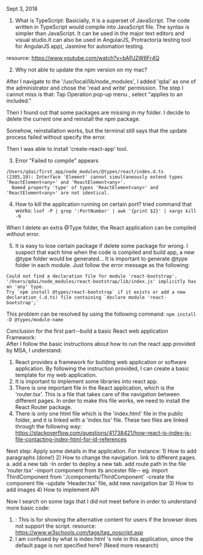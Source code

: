 Sept 3, 2018

1. What is TypeScript:
	Basicially, it is a superset of JavaScript. The code written in TypeScript would compile into JavaScript file. The syntax is simpler than JavaScript. It can be used in the major text editors and visual studio.It can also be used in AngularJS, Protractor(a testing tool for AngularJS app), Jasmine for automation testing. 
	
resource: https://www.youtube.com/watch?v=bAPJ2W6Fr4Q

2. Why not able to update the npm version on my mac? 

After I navigate to the '/usr/local/lib/node_modules', I added 'qdai' as one of the administrator and chose the 'read and write' permission.
The step I cannot miss is that: Tap Operation pop-up menu , select "applies to an included."

Then I found out that some packages are missing in my folder. I decide to delete the current one and reinstall the npm package.

Somehow, reinstallation works, but the terminal still says that the update process failed without specify the error. 

Then I was able to install 'create-react-app' tool. 

3. Error "Failed to compile" appears

```
/Users/qdai/first_app/node_modules/@types/react/index.d.ts
(2305,19): Interface 'Element' cannot simultaneously extend types 'ReactElement<any>' and 'ReactElement<any>'.
  Named property 'type' of types 'ReactElement<any>' and 'ReactElement<any>' are not identical.
```

4. How to kill the application running on certain port? 
tried command that works: 
```lsof -P | grep ':PortNumber' | awk '{print $2}' | xargs kill -9```

When I delete an extra @Type folder, the React application can be compiled without error. 

5. It is easy to lose certain package if delete some package for wrong. I suspect that each time when the code is compiled and build app, a new @type folder would be generated...
It is important to generate @type folder in each module. Just follow the error message as the following: 

```
Could not find a declaration file for module 'react-bootstrap'. '/Users/qdai/node_modules/react-bootstrap/lib/index.js' implicitly has an 'any' type.
Try `npm install @types/react-bootstrap` if it exists or add a new declaration (.d.ts) file containing `declare module 'react-bootstrap';`
```
This problem can be resolved by using the following command: 
	```npm install -D @types/module-name```
	
	
Conclusion for the first part--build a basic React web application Framework:	
After I follow the basic instructions about how to run the react app provided by MSA, I understand:
1) React provides a framework for building web application or software application. By following the instruction provided, I can create a basic template for my web application. 
2) It is important to implement some libraries into react app. 
3) There is one important file in the React application, which is the 'router.tsx'. This is a file that takes care of the navigation between different pages. In order to make this file works, we need to install the React Router package. 
4) There is only one html file which is the 'index.html' file in the public folder, and it is linked with a 'index.tsx' file. These two files are linked through the following way:
https://stackoverflow.com/questions/41738421/how-react-js-index-js-file-contacting-index-html-for-id-references

Next step: Apply some details in the application. For instance:
	1) How to add paragraphs (done!)
	2) How to change the navigation. link to different pages.  
		a. add a new tab
			-In order to deploy a new tab. add route path in the file 'router.tsx'
			-import component from its ancester file-- eg. import ThirdComponent from './components/ThirdComponent'
			-create the component file
			-update 'Header.tsx' file, add new navigation bar
	3) How to add images
	4) How to implement API


Now I search on some tags that I did not meet before in order to understand more basic code:
1) <noscript> : This is for showing the alternative content for users if the browser does not support the script. 
resource: https://www.w3schools.com/tags/tag_noscript.asp
2) I am confused by what is index.html 's role in this application, since the default page is not specified here? (Need more research) 







 